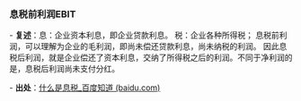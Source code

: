 ### 息税前利润EBIT

\- **复述**：息：企业资本利息，即企业贷款利息。
税：企业各种所得税；
息税前利润，可以理解为企业的毛利润，即尚未偿还贷款利息，尚未纳税的利润。
因此息税后利润，就是企业偿还了资本利息，交纳了所得税之后的利润。不同于净利润的是，息税后利润尚未支付分红。

\- **出处**：[什么是息税_百度知道 (baidu.com)](https://zhidao.baidu.com/question/49759596.html)


